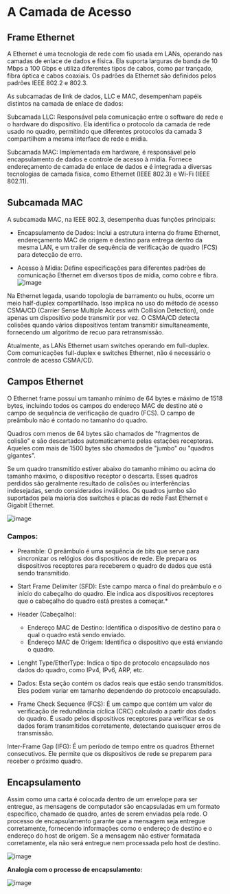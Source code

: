 # A Camada de Acesso

## Frame Ethernet

A Ethernet é uma tecnologia de rede com fio usada em LANs, operando nas camadas de enlace de dados e física. Ela suporta larguras de banda de 10 Mbps a 100 Gbps e utiliza diferentes tipos de cabos, como par 
trançado, fibra óptica e cabos coaxiais. Os padrões da Ethernet são definidos pelos padrões IEEE 802.2 e 802.3.

As subcamadas de link de dados, LLC e MAC, desempenham papéis distintos na camada de enlace de dados:

Subcamada LLC: Responsável pela comunicação entre o software de rede e o hardware do dispositivo. Ela identifica o protocolo da camada de rede usado no quadro, permitindo que diferentes protocolos da camada 3 
compartilhem a mesma interface de rede e mídia.

Subcamada MAC: Implementada em hardware, é responsável pelo encapsulamento de dados e controle de acesso à mídia. Fornece endereçamento de camada de enlace de dados e é integrada a diversas tecnologias de camada 
física, como Ethernet (IEEE 802.3) e Wi-Fi (IEEE 802.11).

## Subcamada MAC

A subcamada MAC, na IEEE 802.3, desempenha duas funções principais:

* Encapsulamento de Dados: Inclui a estrutura interna do frame Ethernet, endereçamento MAC de origem e destino para entrega dentro da mesma LAN, e um trailer de sequência de verificação de quadro (FCS) para 
detecção de erro.

* Acesso à Mídia: Define especificações para diferentes padrões de comunicação Ethernet em diversos tipos de mídia, como cobre e fibra.
![image](https://github.com/micvet/bootcamp-qa-automacao-cypress/assets/86981990/774c7743-40f3-4601-99fc-180fb1d93b15)

Na Ethernet legada, usando topologia de barramento ou hubs, ocorre um meio half-duplex compartilhado. Isso implica no uso do método de acesso CSMA/CD (Carrier Sense Multiple Access with Collision Detection), 
onde apenas um dispositivo pode transmitir por vez. O CSMA/CD detecta colisões quando vários dispositivos tentam transmitir simultaneamente, fornecendo um algoritmo de recuo para retransmissão.

Atualmente, as LANs Ethernet usam switches operando em full-duplex. Com comunicações full-duplex e switches Ethernet, não é necessário o controle de acesso CSMA/CD.

## Campos Ethernet

O Ethernet frame possui um tamanho mínimo de 64 bytes e máximo de 1518 bytes, incluindo todos os campos do endereço MAC de destino até o campo de sequência de verificação de quadro (FCS). O campo de preâmbulo 
não é contado no tamanho do quadro.

Quadros com menos de 64 bytes são chamados de "fragmentos de colisão" e são descartados automaticamente pelas estações receptoras. Aqueles com mais de 1500 bytes são chamados de "jumbo" ou "quadros gigantes".

Se um quadro transmitido estiver abaixo do tamanho mínimo ou acima do tamanho máximo, o dispositivo receptor o descarta. Esses quadros perdidos são geralmente resultado de colisões ou interferências indesejadas, 
sendo considerados inválidos. Os quadros jumbo são suportados pela maioria dos switches e placas de rede Fast Ethernet e Gigabit Ethernet.

![image](https://github.com/micvet/bootcamp-qa-automacao-cypress/assets/86981990/7bfa148d-627e-469a-bf3d-2160a18ffd33)

### Campos:

* Preamble: O preâmbulo é uma sequência de bits que serve para sincronizar os relógios dos dispositivos de rede. Ele prepara os dispositivos receptores para receberem o quadro de dados que está sendo transmitido.

* Start Frame Delimiter (SFD): Este campo marca o final do preâmbulo e o início do cabeçalho do quadro. Ele indica aos dispositivos receptores que o cabeçalho do quadro está prestes a começar.* 

* Header (Cabeçalho):

  * Endereço MAC de Destino: Identifica o dispositivo de destino para o qual o quadro está sendo enviado.
  * Endereço MAC de Origem: Identifica o dispositivo que está enviando o quadro.

* Lenght Type/EtherType: Indica o tipo de protocolo encapsulado nos dados do quadro, como IPv4, IPv6, ARP, etc.

* Dados: Esta seção contém os dados reais que estão sendo transmitidos. Eles podem variar em tamanho dependendo do protocolo encapsulado.

* Frame Check Sequence (FCS): É um campo que contém um valor de verificação de redundância cíclica (CRC) calculado a partir dos dados do quadro. É usado pelos dispositivos receptores para verificar se os dados 
foram transmitidos corretamente, detectando quaisquer erros de transmissão.

Inter-Frame Gap (IFG): É um período de tempo entre os quadros Ethernet consecutivos. Ele permite que os dispositivos de rede se preparem para receber o próximo quadro.

## Encapsulamento

Assim como uma carta é colocada dentro de um envelope para ser entregue, as mensagens de computador são encapsuladas em um formato específico, chamado de quadro, antes de serem enviadas pela rede. O processo de encapsulamento garante que a mensagem seja entregue corretamente, fornecendo informações como o endereço de destino e o endereço do host de origem. Se a mensagem não estiver formatada corretamente, ela não será entregue nem processada pelo host de destino.

![image](https://github.com/micvet/bootcamp-qa-automacao-cypress/assets/86981990/284da94b-e9e0-46eb-8c14-8a566e2833ef)

**Analogia com o processo de encapsulamento:**<br>

![image](https://github.com/micvet/bootcamp-qa-automacao-cypress/assets/86981990/671fa05e-0818-41be-9ac4-e2a1f8073eb7)


